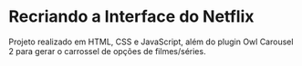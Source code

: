 # Recriando a Interface do Netflix

Projeto realizado em HTML, CSS e JavaScript, além do plugin Owl Carousel 2 para gerar o carrossel de opções de filmes/séries.
